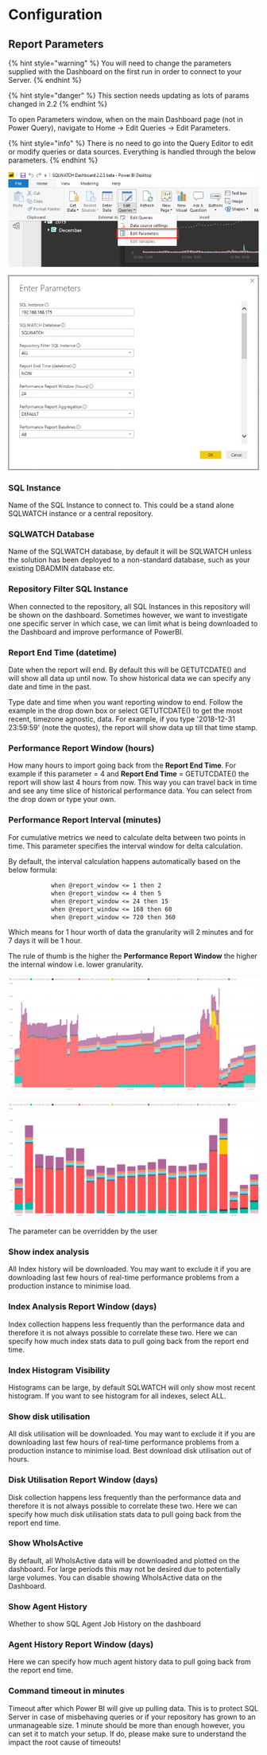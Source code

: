 # Configuration

## Report Parameters

{% hint style="warning" %}
You will need to change the parameters supplied with the Dashboard on the first run in order to connect to your Server.
{% endhint %}

{% hint style="danger" %}
This section needs updating as lots of params changed in 2.2
{% endhint %}

To open Parameters window, when on the main Dashboard page \(not in Power Query\), navigate to Home -&gt; Edit Queries -&gt; Edit Parameters. 

{% hint style="info" %}
There is no need to go into the Query Editor to edit or modify queries or data sources. Everything is handled through the below parameters.
{% endhint %}

![](../.gitbook/assets/image%20%2842%29.png)

![](../.gitbook/assets/image%20%2824%29.png)

### SQL Instance

Name of the SQL Instance to connect to. This could be a stand alone SQLWATCH instance or a central repository. 

### SQLWATCH Database

Name of the SQLWATCH database, by default it will be SQLWATCH unless the solution has been deployed to a non-standard database, such as your existing DBADMIN database etc.

### Repository Filter SQL Instance

When connected to the repository, all SQL Instances in this repository will be shown on the dashboard. Sometimes however, we want to investigate one specific server in which case, we can limit what is being downloaded to the Dashboard and improve performance of PowerBI.

### Report End Time \(datetime\)

Date when the report will end. By default this will be GETUTCDATE\(\) and will show all data up until now. To show historical data we can specify any date and time in the past.

Type date and time when you want reporting window to end. Follow the example in the drop down box or select GETUTCDATE\(\) to get the most recent, timezone agnostic, data. For example, if you type '2018-12-31 23:59:59' \(note the quotes\), the report will show data up till that time stamp.

### Performance Report Window \(hours\)

How many hours to import going back from the **Report End Time**. For example if this parameter = 4 and **Report End Time** = GETUTCDATE\(\) the report will show last 4 hours from now. This way you can travel back in time and see any time slice of historical performance data. You can select from the drop down or type your own.

### Performance Report Interval \(minutes\)

For cumulative metrics we need to calculate delta between two points in time. This parameter specifies the interval window for delta calculation. 

By default, the interval calculation happens automatically based on the below formula:

```text
            when @report_window <= 1 then 2
            when @report_window <= 4 then 5
            when @report_window <= 24 then 15
            when @report_window <= 168 then 60
            when @report_window <= 720 then 360
```

Which means for 1 hour worth of data the granularity will 2 minutes and for 7 days it will be 1 hour.

The rule of thumb is the higher the **Performance Report Window** the higher the internal window i.e. lower granularity. 

![24 hours window with 5 minute interval](../.gitbook/assets/image%20%288%29.png)

![24 hour window with 60 minute interval](../.gitbook/assets/image%20%2836%29.png)

The parameter can be overridden by the user

### Show index analysis

All Index history will be downloaded. You may want to exclude it if you are downloading last few hours of real-time performance problems from a production instance to minimise load.

### Index Analysis Report Window \(days\)

Index collection happens less frequently than the performance data and therefore it is not always possible to correlate these two. Here we can specify how much index stats data to pull going back from the report end time.

### Index Histogram Visibility

Histograms can be large, by default SQLWATCH will only show most recent histogram. If you want to see histogram for all indexes, select ALL.

### Show disk utilisation

All disk utilisation will be downloaded. You may want to exclude it if you are downloading last few hours of real-time performance problems from a production instance to minimise load. Best download disk utilisation out of hours.

### Disk Utilisation Report Window \(days\)

Disk collection happens less frequently than the performance data and therefore it is not always possible to correlate these two. Here we can specify how much disk utilisation stats data to pull going back from the report end time.

### Show WhoIsActive

By default, all WhoIsActive data will be downloaded and plotted on the dashboard. For large periods this may not be desired due to potentially large volumes. You can disable showing WhoIsActive data on the Dashboard.

### Show Agent History

Whether to show SQL Agent Job History on the dashboard

### Agent History Report Window \(days\)

Here we can specify how much agent history data to pull going back from the report end time.

### Command timeout in minutes

Timeout after which Power BI will give up pulling data. This is to protect SQL Server in case of misbehaving queries or if your repository has grown to an unmanageable size. 1 minute should be more than enough however, you can set it to match your setup. If do, please make sure to understand the impact the root cause of timeouts!

